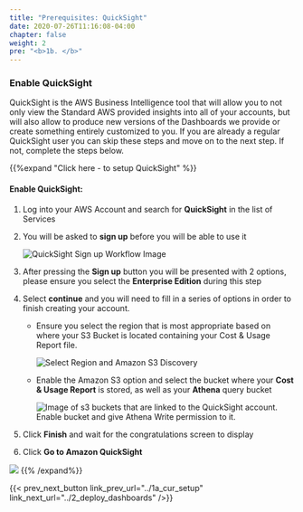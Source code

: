 ```yaml
---
title: "Prerequisites: QuickSight"
date: 2020-07-26T11:16:08-04:00
chapter: false
weight: 2
pre: "<b>1b. </b>"
---
```



### Enable QuickSight 
QuickSight is the AWS Business Intelligence tool that will allow you to not only view the Standard AWS provided insights into all of your accounts, but will also allow to produce new versions of the Dashboards we provide or create something entirely customized to you. If you are already a regular QuickSight user you can skip these steps and move on to the next step. If not, complete the steps below.

{{%expand "Click here - to setup QuickSight" %}}
#### Enable QuickSight:

1. Log into your AWS Account and search for **QuickSight** in the list of Services

1. You will be asked to **sign up** before you will be able to use it

    ![QuickSight Sign up Workflow Image](https://wellarchitectedlabs.com/Cost/200_Cloud_Intelligence/Images/QS-signup.png?classes=lab_picture_small)

1. After pressing the **Sign up** button you will be presented with 2 options, please ensure you select the **Enterprise Edition** during this step

1. Select **continue** and you will need to fill in a series of options in order to finish creating your account. 

    + Ensure you select the region that is most appropriate based on where your S3 Bucket is located containing your Cost & Usage Report file.

        ![Select Region and Amazon S3 Discovery](/Cost/200_Cloud_Intelligence/Images/QS-s3.png?classes=lab_picture_small)
    
    + Enable the Amazon S3 option and select the bucket where your **Cost & Usage Report** is stored, as well as your **Athena** query bucket

        ![Image of s3 buckets that are linked to the QuickSight account. Enable bucket and give Athena Write permission to it.](/Cost/200_Cloud_Intelligence/Images/QS-bucket.png?classes=lab_picture_small)

1. Click **Finish** and wait for the congratulations screen to display

1. Click **Go to Amazon QuickSight**

![](/Cost/200_Cloud_Intelligence/Images/Congrats-QS.png?classes=lab_picture_small)
{{% /expand%}}



{{< prev_next_button link_prev_url="../1a_cur_setup" link_next_url="../2_deploy_dashboards" />}}
